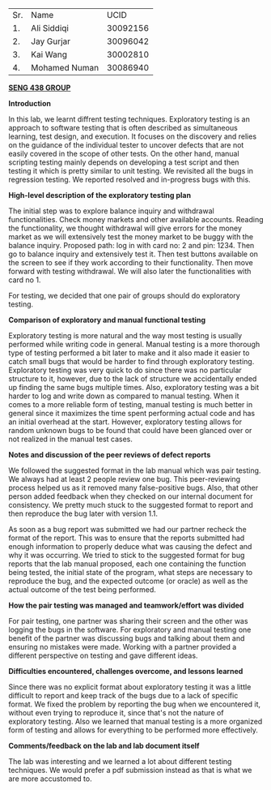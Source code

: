 <!-----

Yay, no errors, warnings, or alerts!

Conversion time: 0.518 seconds.


Using this Markdown file:

1. Paste this output into your source file.
2. See the notes and action items below regarding this conversion run.
3. Check the rendered output (headings, lists, code blocks, tables) for proper
   formatting and use a linkchecker before you publish this page.

Conversion notes:

* Docs to Markdown version 1.0β33
* Mon Jan 24 2022 19:42:08 GMT-0800 (PST)
* Source doc: SENG 438 Assignment 1 Report
* Tables are currently converted to HTML tables.
----->



<table>
  <tr>
   <td>
    Sr.
   </td>
   <td>
    Name
   </td>
   <td>
    UCID
   </td>
  </tr>
  <tr>
   <td>
    1.
   </td>
   <td>
    Ali Siddiqi
   </td>
   <td>
    30092156
   </td>
  </tr>
  <tr>
   <td>
    2.
   </td>
   <td>
    Jay Gurjar
   </td>
   <td>
    30096042
   </td>
  </tr>
  <tr>
   <td>
    3.
   </td>
   <td>
    Kai Wang
   </td>
   <td>
    30002810
   </td>
  </tr>
  <tr>
   <td>
    4.
   </td>
   <td>
    Mohamed Numan
   </td>
   <td>
    30086940
   </td>
  </tr>
</table>


**<span style="text-decoration:underline;">SENG 438 GROUP</span>**

**Introduction**

In this lab, we learnt diffrent testing techniques. Exploratory testing is an approach to software testing that is often described as simultaneous learning, test design, and execution. It focuses on the discovery and relies on the guidance of the individual tester to uncover defects that are not easily covered in the scope of other tests. On the other hand, manual scripting testing mainly depends on developing a test script and then testing it which is pretty similar to unit testing. We revisited all the bugs in regression testing. We reported resolved and in-progress bugs with this. 

 

**High-level description of the exploratory testing plan**

The initial step was to explore balance inquiry and withdrawal functionalities. Check money markets and other available accounts. Reading the functionality, we thought withdrawal will give errors for the money market as we will extensively test the money market to be buggy with the balance inquiry. Proposed path: log in with card no: 2 and pin: 1234. Then go to balance inquiry and extensively test it. Then test buttons available on the screen to see if they work according to their functionality. Then move forward with testing withdrawal. We will also later the functionalities with card no 1. 

For testing, we decided that one pair of groups should do exploratory testing.

 

**Comparison of exploratory and manual functional testing**

Exploratory testing is more natural and the way most testing is usually performed while writing code in general. Manual testing is a more thorough type of testing performed a bit later to make and it also made it easier to catch small bugs that would be harder to find through exploratory testing. Exploratory testing was very quick to do since there was no particular structure to it, however, due to the lack of structure we accidentally ended up finding the same bugs multiple times. Also, exploratory testing was a bit harder to log and write down as compared to manual testing. When it comes to a more reliable form of testing, manual testing is much better in general since it maximizes the time spent performing actual code and has an initial overhead at the start. However, exploratory testing allows for random unknown bugs to be found that could have been glanced over or not realized in the manual test cases.

**Notes and discussion of the peer reviews of defect reports**

We followed the suggested format in the lab manual which was pair testing. We always had at least 2 people review one bug. This peer-reviewing process helped us as it removed many false-positive bugs. Also, that other person added feedback when they checked on our internal document for consistency. We pretty much stuck to the suggested format to report and then reproduce the bug later with version 1.1.

As soon as a bug report was submitted we had our partner recheck the format of the report. This was to ensure that the reports submitted had enough information to properly deduce what was causing the defect and why it was occurring. We tried to stick to the suggested format for bug reports that the lab manual proposed, each one containing the function being tested, the initial state of the program, what steps are necessary to reproduce the bug, and the expected outcome (or oracle) as well as the actual outcome of the test being performed.

 

**How the pair testing was managed and teamwork/effort was divided**

For pair testing, one partner was sharing their screen and the other was logging the bugs in the software. For exploratory and manual testing one benefit of the partner was discussing bugs and talking about them and ensuring no mistakes were made. Working with a partner provided a different perspective on testing and gave different ideas. 

 

**Difficulties encountered, challenges overcome, and lessons learned**

Since there was no explicit format about exploratory testing it was a little difficult to report and keep track of the bugs due to a lack of specific format. We fixed the problem by reporting the bug when we encountered it, without even trying to reproduce it, since that's not the nature of exploratory testing. Also we learned that manual testing is a more organized form of testing and allows for everything to be performed more effectively.

 **Comments/feedback on the lab and lab document itself**

The lab was interesting and we learned a lot about different testing techniques. We would prefer a pdf submission instead as that is what we are more accustomed to.
